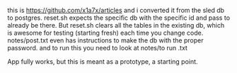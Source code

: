 this is https://github.com/x1a7x/articles and i converted it from the sled db to postgres. reset.sh expects the specific db with the specific id and pass to already be there. But reset.sh clears all the tables in the existing db, which is awesome for testing (starting fresh) each time you change code. notes/post.txt even has instructions to make the db with the proper password. and to run this you need to look at notes/to run .txt   


App fully works, but this is meant as a prototype, a starting point. 
